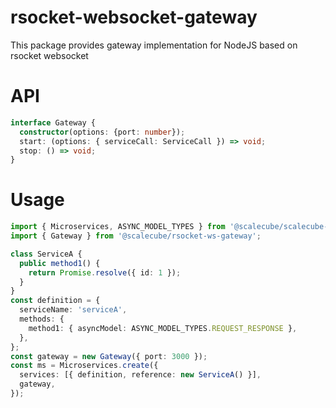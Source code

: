 # rsocket-websocket-gateway

This package provides gateway implementation for NodeJS based on rsocket websocket

# API

```typescript
interface Gateway {
  constructor(options: {port: number});
  start: (options: { serviceCall: ServiceCall }) => void;
  stop: () => void;
}
```

# Usage

```typescript
import { Microservices, ASYNC_MODEL_TYPES } from '@scalecube/scalecube-microservice';
import { Gateway } from '@scalecube/rsocket-ws-gateway';

class ServiceA {
  public method1() {
    return Promise.resolve({ id: 1 });
  }
}
const definition = {
  serviceName: 'serviceA',
  methods: {
    method1: { asyncModel: ASYNC_MODEL_TYPES.REQUEST_RESPONSE },
  },
};
const gateway = new Gateway({ port: 3000 });
const ms = Microservices.create({
  services: [{ definition, reference: new ServiceA() }],
  gateway,
});
```
